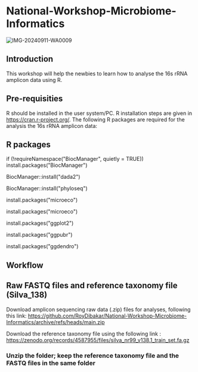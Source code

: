 # National-Workshop-Microbiome-Informatics
![IMG-20240911-WA0009](https://github.com/user-attachments/assets/237bb872-dcb2-4ec8-8304-7c81798bb017)


## Introduction

This workshop will help the newbies to learn how to analyse the 16s rRNA amplicon data using R.

## Pre-requisities
R should be installed in the user system/PC. R installation steps are given in https://cran.r-project.org/. The following R packages are required for the analysis the 16s rRNA amplicon data:
## R packages

if (!requireNamespace("BiocManager", quietly = TRUE))
install.packages("BiocManager")

BiocManager::install("dada2")

BiocManager::install("phyloseq")

install.packages("microeco")

install.packages("microeco")

install.packages("ggplot2")

install.packages("ggpubr")

install.packages("ggdendro")

## Workflow

## Raw FASTQ files and reference taxonomy file (Silva_138)
Download amplicon sequencing raw data (.zip) files for analyses, following this link:
https://github.com/RoyDibakar/National-Workshop-Microbiome-Informatics/archive/refs/heads/main.zip

Download the reference taxonomy file using the following link :
https://zenodo.org/records/4587955/files/silva_nr99_v138.1_train_set.fa.gz

### Unzip the folder; keep the reference taxonomy file and the FASTQ files in the same folder
